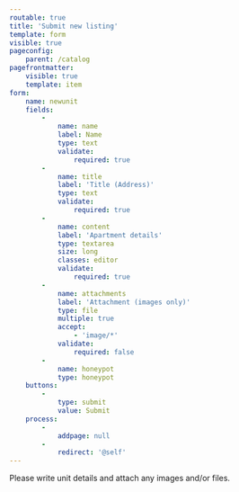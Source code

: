 ```yaml
---
routable: true
title: 'Submit new listing'
template: form
visible: true
pageconfig:
    parent: /catalog
pagefrontmatter:
    visible: true
    template: item
form:
    name: newunit
    fields:
        -
            name: name
            label: Name
            type: text
            validate:
                required: true
        -
            name: title
            label: 'Title (Address)'
            type: text
            validate:
                required: true
        -
            name: content
            label: 'Apartment details'
            type: textarea
            size: long
            classes: editor
            validate:
                required: true
        -
            name: attachments
            label: 'Attachment (images only)'
            type: file
            multiple: true
            accept:
                - 'image/*'
            validate:
                required: false
        -
            name: honeypot
            type: honeypot
    buttons:
        -
            type: submit
            value: Submit
    process:
        -
            addpage: null
        -
            redirect: '@self'
---
```


Please write unit details and attach any images and/or files.
